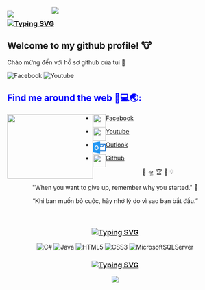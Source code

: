 <img align="right" width="400px" src="https://github.com/giathanh2512/giathanh2512/blob/main/Photos/GT/GT9.PNG?raw=true"></a>

### <img src="https://media.giphy.com/media/VgCDAzcKvsR6OM0uWg/giphy.gif" width="80">  [![Typing SVG](https://readme-typing-svg.herokuapp.com?font=PT+Sans+Narrow&duration=3000&color=DCDCDC&width=250&lines=Hi%2C+I'm+GT+%F0%9F%91%A8%E2%80%8D%F0%9F%92%BB%F0%9F%91%8B;Xin+cha%CC%80o%2C+t%C3%B4i+la%CC%80+GT+%F0%9F%91%A8%E2%80%8D%F0%9F%92%BB%F0%9F%91%8B;%E4%BD%A0%E5%A5%BD%EF%BC%8C%E6%88%91%E6%98%AF%E5%88%98%E5%98%89%E9%9D%92+%F0%9F%91%A8%E2%80%8D%F0%9F%92%BB%F0%9F%91%8B)](https://git.io/typing-svg)
  
<h2>Welcome to my github profile! 🐮</h2> 
<p>Chào mừng đến với hồ sơ github của tui 🐄</p> 

![Facebook](https://img.shields.io/badge/-congnghethongtingt-1199F6?style=flat-square&amp;labelColor=1199F6&amp;logo=facebook&amp;logoColor=white&amp;link=https://www.facebook.com/congnghethongtingt) ![Youtube](https://img.shields.io/badge/-GT_CONGNGHETHONGTIN-F44747?style=flat-square&amp;labelColor=F44747&amp;logo=youtube&amp;logoColor=white&amp;link=https://www.youtube.com/channel/UCa52u55QtvEZuhcv1JFidFA)

        
<h2 style="color:blue;">Find me around the web 📱💻🌏: </h2>
  
<a href="https://github.com/giathanh2512"><img align="left" width="200" height="150" src="https://github.com/giathanh2512/giathanh2512/blob/main/Photos/GT/GT2.gif?raw=true"></a>

  * <a href="https://www.facebook.com/congnghethongtingt"><img align="left" width="30" height="30" 
src="https://github.com/giathanh2512/giathanh2512/blob/main/Photos/facebook_36px.png?raw=true">Facebook</a>
  
  * <a href="https://www.youtube.com/@congnghethongtingt"><img align="left" width="30" height="30" src="https://github.com/giathanh2512/giathanh2512/blob/main/Photos/YouTube_36px.png?raw=true">Youtube</a>
  
  * <a href="mailto:congnghethongtingt@outlook.com"><img align="left" width="30" height="30" 
src="https://github.com/congnghethongtingt/congnghethongtingt/blob/main/Photos/outlook.png">Outlook</a>

  * <a href="https://github.com/congnghethongtingt"><img align="left" width="30" height="30" 
src="https://github.com/giathanh2512/giathanh2512/blob/main/Photos/githubwhiteb_36px.png">Github</a>




<p align="center"> 🚀 🛸 🏆 🧠 💡 </p>

<p align="center"> "When you want to give up, remember why you started." 🌵 </p>

<p align="center"> “Khi bạn muốn bỏ cuộc, hãy nhớ lý do vì sao bạn bắt đầu.” </p>

<div align="center">
  
  
<h2 style="margin-top: 55px;">
    
### [![Typing SVG](https://readme-typing-svg.herokuapp.com?duration=2500&color=33CF9A&center=true&vCenter=true&width=600&lines=%F0%9F%A7%91%E2%80%8D%F0%9F%8F%AB+Currently+learning%F0%9F%A4%B4%F0%9F%A4%B9)](https://git.io/typing-svg)
  
</h2>
  
![C#](https://img.shields.io/badge/C%23-239120?style=for-the-badge&logo=c-sharp&logoColor=white)
![Java](https://img.shields.io/badge/java-%23ED8B00.svg?style=for-the-badge&logo=java&logoColor=white)
![HTML5](https://img.shields.io/badge/html5-%23E34F26.svg?style=for-the-badge&logo=html5&logoColor=white)
![CSS3](https://img.shields.io/badge/css3-%231572B6.svg?style=for-the-badge&logo=css3&logoColor=white)
![MicrosoftSQLServer](https://img.shields.io/badge/Microsoft%20SQL%20Sever-CC2927?style=for-the-badge&logo=microsoft%20sql%20server&logoColor=white)
  
### [![Typing SVG](https://readme-typing-svg.herokuapp.com?size=18&duration=2500&color=49B4E6&center=true&vCenter=true&width=600&lines=%F0%9F%93%88%F0%9F%92%A1+My+Github+Stats%3A)](https://git.io/typing-svg)
  
<img height="150px" src="https://github-readme-stats.vercel.app/api/top-langs/?username=giathanh2512&exclude_repo=KNN-Image-Classification&show_icons=true&hide_border=true&layout=compact&langs_count=8"/> 

</div>
